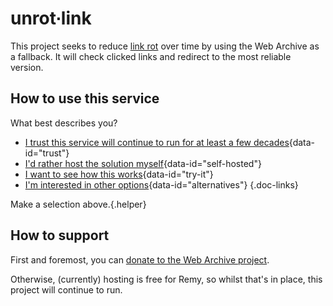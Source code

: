 # unrot∙link

This project seeks to reduce [link rot](https://en.m.wikipedia.org/wiki/Link_rot) over time by using the Web Archive as a fallback. It will check clicked links and redirect to the most reliable version.

## How to use this service

What best describes you?

- [I trust this service will continue to run for at least a few decades](/docs/hosted){data-id="trust"}
- [I'd rather host the solution myself](/docs/self-host){data-id="self-hosted"}
- [I want to see how this works](/try){data-id="try-it"}
- [I'm interested in other options](/docs/alternatives){data-id="alternatives"}
{.doc-links}

Make a selection above.{.helper}

## How to support

First and foremost, you can [donate to the Web Archive project](https://archive.org/donate?origin=unrot.link).

Otherwise, (currently) hosting is free for Remy, so whilst that's in place, this project will continue to run.

<script src="/static/app.js"></script>
